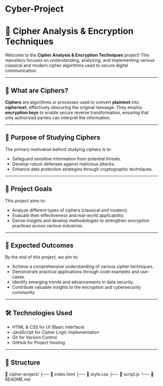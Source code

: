 # Cyber-Project

# 🔐 Cipher Analysis & Encryption Techniques

Welcome to the **Cipher Analysis & Encryption Techniques** project! This repository focuses on understanding, analyzing, and implementing various classical and modern cipher algorithms used to secure digital communication.

---

## 📘 What are Ciphers?

**Ciphers** are algorithms or processes used to convert **plaintext** into **ciphertext**, effectively obscuring the original message. They employ **encryption keys** to enable secure reverse transformation, ensuring that only authorized parties can interpret the information.

---

## 🎯 Purpose of Studying Ciphers

The primary motivation behind studying ciphers is to:

- Safeguard sensitive information from potential threats.
- Develop robust defenses against malicious attacks.
- Enhance data protection strategies through cryptographic techniques.

---

## 🧭 Project Goals

This project aims to:

- Analyze different types of ciphers (classical and modern).
- Evaluate their effectiveness and real-world applicability.
- Derive insights and develop methodologies to strengthen encryption practices across various industries.

---

## 🌟 Expected Outcomes

By the end of this project, we aim to:

- Achieve a comprehensive understanding of various cipher techniques.
- Demonstrate practical applications through code examples and use-cases.
- Identify emerging trends and advancements in data security.
- Contribute valuable insights to the encryption and cybersecurity community.

---

## 🛠️ Technologies Used

- HTML & CSS for UI (Basic Interface)
- JavaScript for Cipher Logic Implementation
- Git for Version Control
- GitHub for Project Hosting

---

## 📂 Structure

📁 cipher-project/
├── 📄 index.html
├── 📄 style.css
├── 📄 script.js
└── 📄 README.md
